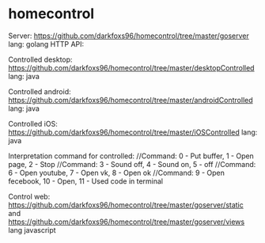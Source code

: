 # homecontrol

Server: https://github.com/darkfoxs96/homecontrol/tree/master/goserver lang: golang
HTTP API:

Controlled desktop: https://github.com/darkfoxs96/homecontrol/tree/master/desktopControlled lang: java

Controlled android: https://github.com/darkfoxs96/homecontrol/tree/master/androidControlled lang: java

Controlled iOS: https://github.com/darkfoxs96/homecontrol/tree/master/iOSControlled lang: java

Interpretation command for controlled:
//Command: 0 - Put buffer,     1 - Open page, 2 - Stop
//Command: 3 - Sound off,  	   4 - Sound on,  5 - off
//Command: 6 - Open youtube,   7 - Open vk,   8 - Open ok
//Command: 9 - Open fecebook, 10 - Open,     11 - Used code in terminal

Control web: https://github.com/darkfoxs96/homecontrol/tree/master/goserver/static 
and https://github.com/darkfoxs96/homecontrol/tree/master/goserver/views            lang javascript
